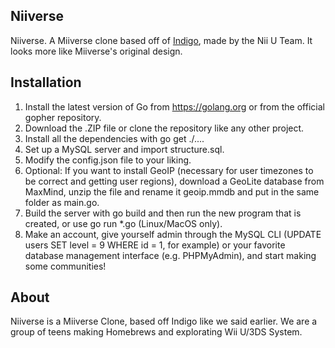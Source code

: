 ## Niiverse
Niiverse. A Miiverse clone based off of [Indigo](https://github.com/PF2M/Indigo "Indigo"), made by the Nii U Team. It looks more like Miiverse's original design.

## Installation
1. Install the latest version of Go from https://golang.org or from the official gopher repository.
2. Download the .ZIP file or clone the repository like any other project.
3. Install all the dependencies with go get ./....
4. Set up a MySQL server and import structure.sql.
5. Modify the config.json file to your liking.
6. Optional: If you want to install GeoIP (necessary for user timezones to be correct and getting user regions), download a GeoLite database from MaxMind, unzip the file and rename it geoip.mmdb and put in the same folder as main.go.
7. Build the server with go build and then run the new program that is created, or use go run *.go (Linux/MacOS only).
8. Make an account, give yourself admin through the MySQL CLI (UPDATE users SET level = 9 WHERE id = 1, for example) or your favorite database management interface (e.g. PHPMyAdmin), and start making some communities!

## About
Niiverse is a Miiverse Clone, based off Indigo like we said earlier. We are a group of teens making Homebrews and explorating Wii U/3DS System.
